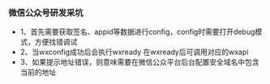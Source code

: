 ### 微信公众号研发采坑

- 1、首先需要获取签名、appid等数据进行config，config时需要打开debug模式，方便找错调试
- 2、当wxconfig成功后会执行wxready 在wxready后可调用对应的wxapi 
- 3、如果提示地址错误，则意味需要在微信公众平台后台配置安全域名中包含当前的地址